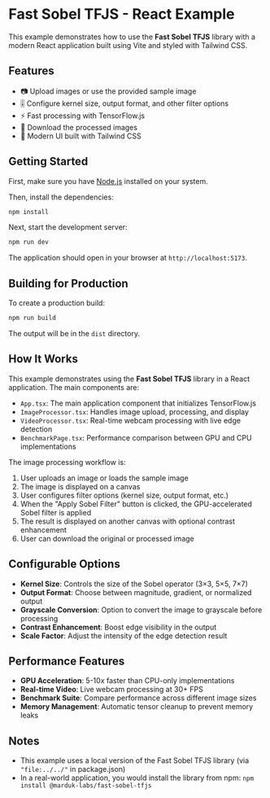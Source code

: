 # Fast Sobel TFJS - React Example

This example demonstrates how to use the **Fast Sobel TFJS** library with a modern React application built using Vite and styled with Tailwind CSS.

## Features

- 📷 Upload images or use the provided sample image
- 🎚️ Configure kernel size, output format, and other filter options
- ⚡ Fast processing with TensorFlow.js
- 💾 Download the processed images
- 🎨 Modern UI built with Tailwind CSS

## Getting Started

First, make sure you have [Node.js](https://nodejs.org/) installed on your system.

Then, install the dependencies:

```bash
npm install
```

Next, start the development server:

```bash
npm run dev
```

The application should open in your browser at `http://localhost:5173`.

## Building for Production

To create a production build:

```bash
npm run build
```

The output will be in the `dist` directory.

## How It Works

This example demonstrates using the **Fast Sobel TFJS** library in a React application. The main components are:

- `App.tsx`: The main application component that initializes TensorFlow.js
- `ImageProcessor.tsx`: Handles image upload, processing, and display
- `VideoProcessor.tsx`: Real-time webcam processing with live edge detection
- `BenchmarkPage.tsx`: Performance comparison between GPU and CPU implementations

The image processing workflow is:

1. User uploads an image or loads the sample image
2. The image is displayed on a canvas
3. User configures filter options (kernel size, output format, etc.)
4. When the "Apply Sobel Filter" button is clicked, the GPU-accelerated Sobel filter is applied
5. The result is displayed on another canvas with optional contrast enhancement
6. User can download the original or processed image

## Configurable Options

- **Kernel Size**: Controls the size of the Sobel operator (3×3, 5×5, 7×7)
- **Output Format**: Choose between magnitude, gradient, or normalized output
- **Grayscale Conversion**: Option to convert the image to grayscale before processing
- **Contrast Enhancement**: Boost edge visibility in the output
- **Scale Factor**: Adjust the intensity of the edge detection result

## Performance Features

- **GPU Acceleration**: 5-10x faster than CPU-only implementations
- **Real-time Video**: Live webcam processing at 30+ FPS
- **Benchmark Suite**: Compare performance across different image sizes
- **Memory Management**: Automatic tensor cleanup to prevent memory leaks

## Notes

- This example uses a local version of the Fast Sobel TFJS library (via `"file:../../"` in package.json)
- In a real-world application, you would install the library from npm: `npm install @marduk-labs/fast-sobel-tfjs`

